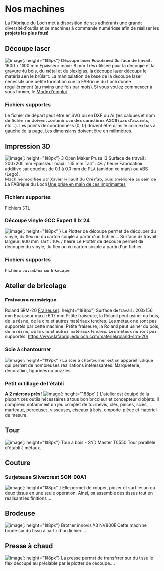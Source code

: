 # Nos machines

La FAbrique du Loch met à disposition de ses adhérants une grande diversité d'outils et
de machines à commande numérique
afin de réaliser les **projets les plus fous!**

## Découpe laser
![image](https://www.lafabriqueduloch.com/wp-content/uploads/2016/07/decoupe-laser-1.jpg){: height="188px"}
Découpe laser Robotseed
Surface de travail : 1600 x 1000 mm
Epaisseur maxi : 8 mm
Très utilisée pour la découpe et la gravure du bois, du métal et du plexiglas, la découpe laser découpe le matériau en le brûlant.
La manipulation de base de la découpe laser nécessite une petite formation que la FABrique du Loch donne régulièrement (au moins une fois par mois).
Si vous voulez commencer à vous former, le [Mode d'emploi](http://fablabo.net/wiki/Laser-Smoothignstech/Modedemploi)

### Fichiers supportés
Le fichier de départ peut être en SVG ou en DXF ou Ai (les calques et nom de fichier ne doivent contenir que des caractères ASCII (pas d'accents, etc...).
Les points de coordonnées (0, 0) doivent être dans le coin en bas à gauche de la page.
Les dimensions doivent être en millimètres.

## Impression 3D
![image](https://www.lafabriqueduloch.com/wp-content/uploads/2016/07/imprimante-3d-07-768x577.jpg){: height="188px"}
3 Open Maker Prusa i3
Surface de travail : 200x200 mm
Epaisseur maxi : 165 mm
Tarif : 4€ / heure
Fabrication additive par couches de 0.1 à 0.3 mm de PLA (amidon de maïs) ou ABS (Lego).<br />
Machine modifiée par Xavier Hinault du Créafab, puis améliorée au sein de La FABrique du Loch
[Une prise en main de ces imprimantes](http://www.mon-club-elec.fr/openmakerprusai3/pdf/prise_en_main_open_maker_prusa_i3.pdf)

### Fichiers supportés
Fichiers STL

### Découpe vinyle GCC Expert II lx 24
![image](https://www.lafabriqueduloch.com/wp-content/uploads/2016/08/Decoupe_Vinyle.jpg){: height="188px" }
Le Plotter de découpe permet de découper du vinyle, du flex ou du carton souple à partir d'un fichier....
Surface de travail : largeur: 600 mm
Tarif : 10€ / heure
Le Plotter de découpe permet de découper du vinyle, du flex ou du carton souple à partir d'un fichier.
### Fichiers supportés
Fichiers ouvrables sur Inkscape

## Atelier de bricolage

### Fraiseuse numérique
Roland SRM-20
[Fraiseuse](https://www.lafabriqueduloch.com/wp-content/uploads/2016/08/fraiseuse-roland.jpg){: height="188px"}
Surface de travail : 203x156 mm
Epaisseur maxi : 6.17 mm
Petite fraiseuse, la Roland peut usiner du bois, de la résine, de la cire et autres matériaux tendres. Les métaux ne sont pas supportés par cette machine.
Petite fraiseuse, la Roland peut usiner du bois, de la résine, de la cire et autres matériaux tendres.
Les métaux ne sont pas supportés.
https://www.lafabriqueduloch.com/materiel/roland-srm-20/

### Scie à chantourner
![image](https://www.lafabriqueduloch.com/wp-content/uploads/2016/09/DSC_0300.jpg){: height="188px" }
La scie à chantourner est un appareil ludique qui permet de nombreuses réalisations intéressantes.
Marqueterie, décoration, figurines ou puzzles.

### Petit outillage de l'établi
**A 2 microns près!**
![image](https://www.lafabriqueduloch.com/wp-content/uploads/2016/09/FAB0778.jpg){: height="188px" }
L'atelier est équipé de la plupart des outils nécessaires à tous bon bricoleur et concepteur d'objets.
Il comprend notamment un jeu complet de tournevis, clés, pinces, scies, marteaux, perceuses, visseuses, ciseaux à bois, emporte-pièce et matériel de mesure.

## Tour
![image](https://www.lafabriqueduloch.com/wp-content/uploads/2016/07/FAB0730.jpg){: height="188px"}
Tour à bois - SYD Master TC550
Tour parallèle d'établi à métaux.

## Couture

### Surjeteuse Silvercrest SON-90A1
![image](https://www.lafabriqueduloch.com/wp-content/uploads/2016/07/couture-02-960x750.jpg){: height="188px" }
Elle permet de couper, piquer et surfiler un ou deux tissus en une seule opération. Ainsi, on assemble des tissus tout en réalisant les finitions....

## Brodeuse
![image](https://www.lafabriqueduloch.com/wp-content/uploads/2016/07/couture-05-768x511.jpg){: height="188px"}
Brother innovis V3 NV800E
Cette machine brode sur du tissu à partir d&#039;un fichier......

## Presse à chaud
![image](https://www.lafabriqueduloch.com/wp-content/uploads/2016/07/Decoupe-vinylepresse-a-chaud.jpg){: height="188px"}
 La presse permet de transférer sur du tissu le flex découpé au préalable par le plotter de découpe....
